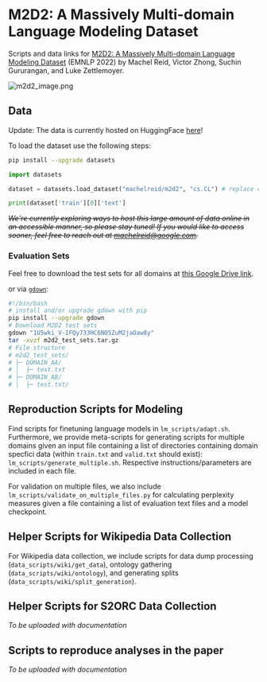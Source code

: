 # M2D2: A Massively Multi-domain Language Modeling Dataset

Scripts and data links for [M2D2: A Massively Multi-domain Language Modeling Dataset](https://machelreid.github.io/resources/reid22_m2d2.pdf) (EMNLP 2022) by Machel Reid, Victor Zhong, Suchin Gururangan, and Luke Zettlemoyer.

![m2d2_image.png](m2d2_image.png)
## Data
Update: The data is currently hosted on HuggingFace [here](https://huggingface.co/datasets/machelreid/m2d2)!

To load the dataset use the following steps:
```bash
pip install --upgrade datasets
```
```python
import datasets

dataset = datasets.load_dataset("machelreid/m2d2", "cs.CL") # replace cs.CL with the domain of your choice

print(dataset['train'][0]['text']
```
~~*We're currently exploring ways to host this large amount of data online in an accessible manner, so please stay tuned! If you would like to access sooner, feel free to reach out at [machelreid@google.com](mailto:machelreid@google.com).*~~

### Evaluation Sets

Feel free to download the test sets for all domains at [this Google Drive link](https://drive.google.com/file/d/1U5wki_V-IFQy733HC6NO5ZuM2jaOaw8y/view?usp=sharing).

or via [`gdown`](https://pypi.org/project/gdown/):
```bash
#!/bin/bash
# install and/or upgrade gdown with pip
pip install --upgrade gdown
# Download M2D2 test sets
gdown "1U5wki_V-IFQy733HC6NO5ZuM2jaOaw8y"
tar -xvzf m2d2_test_sets.tar.gz
# File structure
# m2d2_test_sets/
# ├─ DOMAIN_AA/
# │  ├─ test.txt
# ├─ DOMAIN_AB/
# │  ├─ test.txt/
```


## Reproduction Scripts for Modeling

Find scripts for finetuning language models in `lm_scripts/adapt.sh`. Furthermore, we provide meta-scripts for generating scripts for multiple domains given an input file containing a list of directories containing domain specfici data (within `train.txt` and `valid.txt` should exist): `lm_scripts/generate_multiple.sh`. Respective instructions/parameters are included in each file.

For validation on multiple files, we also include `lm_scripts/validate_on_multiple_files.py` for calculating perplexity measures given a file containing a list of evaluation text files and a model checkpoint.

## Helper Scripts for Wikipedia Data Collection
For Wikipedia data collection, we include scripts for data dump processing (`data_scripts/wiki/get_data`), ontology gathering (`data_scripts/wiki/ontology`), and generating splits (`data_scripts/wiki/split_generation`).

## Helper Scripts for S2ORC Data Collection

*To be uploaded with documentation*

## Scripts to reproduce analyses in the paper

*To be uploaded with documentation*

